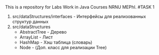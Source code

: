This is a repository for Labs Work in Java Courses NRNU MEPhI.
#TASK 1
1. src/dataStructures/interfaces - Интерфейсы для реализованных структур данных
2. src/dataStructures
    - AbstractTree - Дерево
    - ArrayList - Лист
    - HashMap - Хэш таблица (словарь)
    - Node - (Доп. класс для реализации Tree)